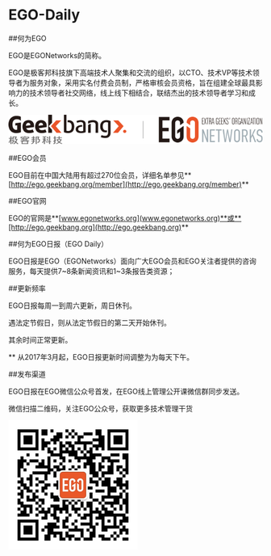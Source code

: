 # EGO-Daily
##何为EGO

EGO是EGONetworks的简称。

EGO是极客邦科技旗下高端技术人聚集和交流的组织，以CTO、技术VP等技术领导者为服务对象，采用实名付费会员制，严格审核会员资格，旨在组建全球最具影响力的技术领导者社交网络，线上线下相结合，联结杰出的技术领导者学习和成长。

![EGO logo](https://github.com/EGONetworks/EGO-Daily/blob/master/ego-logo.png)

##EGO会员

EGO目前在中国大陆用有超过270位会员，详细名单参见**[http://ego.geekbang.org/member](http://ego.geekbang.org/member)**

##EGO官网

EGO的官网是**[www.egonetworks.org](www.egonetworks.org)**或**[http://ego.geekbang.org](http://ego.geekbang.org)**

##何为EGO日报（EGO Daily）

EGO日报是EGO（EGONetworks）面向广大EGO会员和EGO关注者提供的咨询服务，每天提供7~8条新闻资讯和1~3条报告类资源；

##更新频率

EGO日报每周一到周六更新，周日休刊。

遇法定节假日，则从法定节假日的第二天开始休刊。

其余时间正常更新。

** 从2017年3月起，EGO日报更新时间调整为为每天下午。

##发布渠道

EGO日报在EGO微信公众号首发，在EGO线上管理公开课微信群同步发送。

微信扫描二维码，关注EGO公众号，获取更多技术管理干货

![EGO 公众号二维码](https://github.com/EGONetworks/EGO-Daily/blob/master/img/EGO-QR-code-256X256.png)


